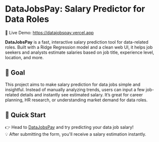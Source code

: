 # DataJobsPay: Salary Predictor for Data Roles  
🚀 Live Demo: https://datajobspay.vercel.app

**DataJobsPay** is a fast, interactive salary prediction tool for data-related roles. Built with a Ridge Regression model and a clean web UI, it helps job seekers and analysts estimate salaries based on job title, experience level, location, and more.

## 🎯 Goal  
This project aims to make salary prediction for data jobs simple and insightful. Instead of manually analyzing trends, users can input a few job-related details and instantly see estimated salary. It’s great for career planning, HR research, or understanding market demand for data roles.

## 🚀 Quick Start

👉 Head to [DataJobsPay](https://datajobspay.vercel.app) and try predicting your data job salary!  
💡 After submitting the form, you'll receive a salary estimation instantly.
